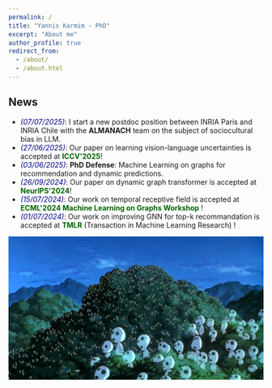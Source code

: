```yaml
---
permalink: /
title: "Yannis Karmim - PhD"
excerpt: "About me"
author_profile: true
redirect_from: 
  - /about/
  - /about.html
---
```


## News 
* *<span style="color:darkblue">(07/07/2025)</span>*: I start a new postdoc position between INRIA Paris and INRIA Chile with the **ALMANACH** team on the subject of sociocultural bias in LLM.   
* *<span style="color:darkblue">(27/06/2025)</span>*: Our paper on learning vision-language uncertainties is accepted at <span style="color:darkgreen">**ICCV'2025**</span>!
* *<span style="color:darkblue">(03/06/2025)</span>*: **PhD Defense**: Machine Learning on graphs for recommendation and dynamic predictions.
* *<span style="color:darkblue">(26/09/2024)</span>*: Our paper on dynamic graph transformer is accepted at <span style="color:darkgreen">**NeurIPS'2024**</span>!
* *<span style="color:darkblue">(15/07/2024)</span>*: Our work on temporal receptive field is accepted at <span style="color:darkgreen">**ECML'2024 Machine Learning on Graphs Workshop**</span> ! 
* *<span style="color:darkblue">(01/07/2024)</span>*: Our work on improving GNN for top-k recommandation is accepted at <span style="color:darkgreen">**TMLR**</span> (Transaction in Machine Learning Research) !


 




![](/images/accueil.jpg)